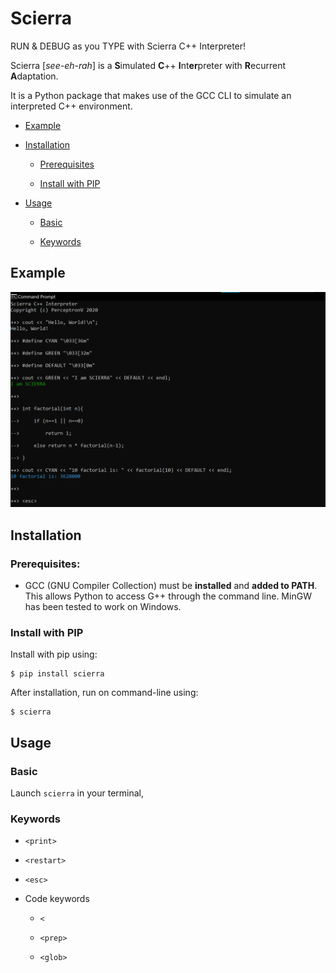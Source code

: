 # Scierra

RUN & DEBUG as you TYPE with Scierra C++ Interpreter!

Scierra [_see-eh-rah_] is a **S**imulated **C**++ **I**nt**er**preter with **R**ecurrent **A**daptation.

It is a Python package that makes use of the GCC CLI to simulate an interpreted C++ environment.

* [Example](#Example)

* [Installation](#Installation)

    * [Prerequisites](#Prerequisites)

    * [Install with PIP](#Install-with-PIP)

* [Usage](#Usage)

   * [Basic](#Basic)
   
   * [Keywords](#Keywords)

## Example

![Basic Scierra Demo](static/basic_demo.png "Scierra Basic Demo")

## Installation

### Prerequisites:

* GCC (GNU Compiler Collection) must be **installed** and **added to PATH**.
    This allows Python to access G++ through the command line. MinGW has been tested to work on Windows.

### Install with PIP

Install with pip using:

    $ pip install scierra
  
After installation, run on command-line using:

    $ scierra

## Usage

### Basic

Launch `scierra` in your terminal, 

### Keywords

* `<print>`

* `<restart>`

* `<esc>`

* Code keywords

   * `<`
   
   * `<prep>`
   
   * `<glob>`
